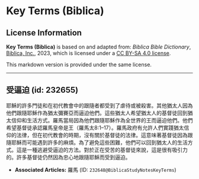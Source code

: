 # Key Terms (Biblica)

## License Information

**Key Terms (Biblica)** is based on and adapted from: _Biblica Bible Dictionary_, [Biblica, Inc.](https://www.biblica.com/), 2023, which is licensed under a [CC BY-SA 4.0 license](https://creativecommons.org/licenses/by-sa/4.0/legalcode.en).

This markdown version is provided under the same license.



--------------------------------

## 受逼迫 (id: 232655)

耶穌的許多門徒和在初代教會中的跟隨者都受到了虐待或被殺害。其他猶太人因為他們跟隨耶穌作為猶太彌賽亞而逼迫他們。這些猶太人希望猶太人的基督徒回到猶太信仰和生活方式。羅馬當局因為他們跟隨耶穌作為全世界的王而逼迫他們。他們希望基督徒承認羅馬皇帝是王（羅馬太8:1–17）。羅馬政府有允許人們實踐猶太信仰的法律，但在初代教會的時期，沒有關於基督徒的法律。這意味著基督徒因為跟隨耶穌而可能遇到許多的麻煩。為了避免這些困難，他們可以回到猶太人的生活方式。這是一種逃避受逼迫的方法。對於正在受苦的基督徒來說，這是很有吸引力的。許多基督徒仍然因為忠心地跟隨耶穌而受到逼迫。

* **Associated Articles:** 羅馬 (ID: `232648@BiblicaStudyNotesKeyTerms`)

